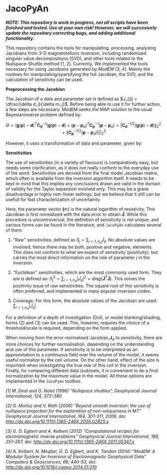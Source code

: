 # JacoPyAn

_**NOTE: This repository is work in progress, not all scripts have been finished and tested. Use at your own risk! However, we will succesively 
update the repository correcting bugs, and adding additional functionality.**_

This repository contains the tools for manipulating, processing, analysing Jacobians from 3-D magnetotelluric inversion, including 
randomized singular value decompositions (SVD), and other tools related to the Nullspace-Shuttle method [1, 2]. Currently, We implemented the tools necessary
for using Jacobians generated by ModEM [3, 4]. Mainly the routines for manipulating/sparsifying the full Jacobian, the SVD, and the calculation of sensitivity 
can be used.

**Preprocessing the Jacobian**

The Jacobian  of a data and parameter set is defined as $J_{ij} = \dfrac{\delta d_i}{\delta m_j}$. Before being able to use it for further
action, a  few steps are necessary. ModEM seeks the MAP solution to the usual Bayesianinverse problem defined by:

```math
  \Theta  = {({\mathbf{g}}({\mathbf{p}}) - {\mathbf{d}})^T}{\mathbf{C}}_{\mathbf{d}}^{ - 1}({\mathbf{g}}({\mathbf{p}}) - {\mathbf{d}}) + {({\mathbf{p}} - {{\mathbf{p}}_a})^T}{\mathbf{C}}_{\mathbf{p}}^{ - 1}({\mathbf{p}} - {{\mathbf{p}}_a}) = \left| {{\mathbf{C}}_{\mathbf{d}}^{ - 1/2}({\mathbf{g}}({\mathbf{p}}) - {\mathbf{d}})} \right\|_2^2 + \left\| {{\mathbf{C}}_{\mathbf{p}}^{ - 1/2}({\mathbf{p}} - {{\mathbf{p}}_a})} \right|||_2^2 
```


However, it uses a transformation of data and parameter, given by:



**Sensitivities**

The use of sensitivities (in a variety of flavours) is comparatively easy, but needs some clarification, as it does not really conform 
to the everyday use of the word. Sensitivities are derived from the final model Jacobian matrix, which often is available from the inversion algorithm 
itself. It needs to be kept in mind that this implies any conclusions drawn are valid in the domain of validity for the Taylor expansion involved only. 
This may be a grave disadvantage in highly non-linear settings, but we believe that it still can be usefull for fast characterization of uncertainty.

Here, the parameter vector $\mathbf(m)$ is the natural logarithm of resistivity. This Jacobian is first normalized with the data error 
to obtain $\mathbf{\tilde{J}}$. While this procedure is uncontroversial, the definition of 
sensitivity is not unique, and various forms can be found in the literature, and $\texttt{JacoPyAn}$ calculates several of them:


1. "Raw" sensitivities, defined as $S_j = \sum_{i=1,n_d} \tilde{J}_{ij}$. No absolute values are involved, hence there may be 
both, positive and negative, elements. This does not conform to what we expect of sensitivity (positivity), but carries the most direct 
information on the role of parameter $j$ in the inversion.

2. "Euclidean" sensitivities, which are the most commonly used form. They are is defined as: 
$S^2_j = \sum_{i=1,n_d} \left|\tilde{J}_{ij}\right|^2=diag\left(\mathbf{\tilde{J}}^T\mathbf{\tilde{J}}\right)$.
This solves the positivity issue of raw sensitivities. The square root of this sensitivity is often preferred, and implemented in 
many popular inversion codes. 
    
3. Coverage. For this form, the absolute values of the Jacobian are used: $\sum_{i=1,n_d} \left|\tilde{J}_{ij}\right|$

For a definition of a depth of investigation (DoI), or model blanking/shading, forms (2) and (3) can be used. This, however, requires the 
choice of a threshold/scale is required, depending on the form applied. 

When moving from the error-normalised Jacobian,$\mathbf{J}_d$ to sensitivity, there are more choices for further normalisation, depending 
on the understanding and use of this parameter. If sensitivity is to be interpreted as an approximation to a continuous field over the 
volume of the model, it seems useful normalize by the cell volume. On the other hand, effect of the size is important when investigating 
the true role of this cell in the inversion. Finally, for comparing different data (sub)sets, it is convenient to do a final 
normalization by the maximum value in the model. All these options are implemented in the $\texttt{JacoPyAn}$ toolbox. 

_[1] M. Deal and G. Nolet (1996)
“Nullspace shuttles", Geophysical Journal International, 124, 372–380_

_[2] G. Muñoz and V. Rath (2006)_
_“Beyond smooth inversion: the use of nullspace projection for the exploration of non-uniqueness in MT"_
_Geophysical Journal International, 164, 301–311, 2006, doi: http://dx.doi.org/10.1111/j.1365-246X.2005.02825.x_

_[3] G. D. Egbert and A. Kelbert (2012)_ 
_“Computational recipes for electromagnetic inverse problems”_ 
_Geophysical Journal International, 189, 251–267, doi: http://dx.doi.org/10.1111/j.1365-246X.2011.05347.x_

_[4] A. Kelbert, N. Meqbel, G. D. Egbert, and K. Tandon (2014)_
_“ModEM: A Modular System for Inversion of Electromagnetic Geophysical Data”_
_Computers & Geosciences, 66, 440–53, doi: http://dx.doi.org/10.1016/j.cageo.2014.01.010_


  
 
